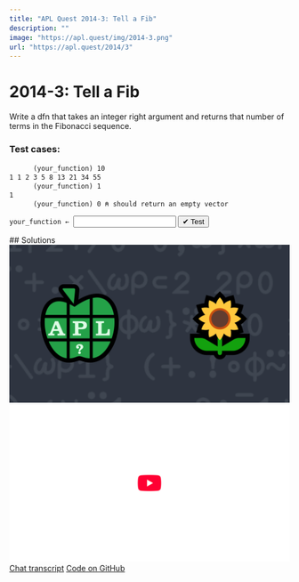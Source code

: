 ```yaml
---
title: "APL Quest 2014-3: Tell a Fib"
description: ""
image: "https://apl.quest/img/2014-3.png"
url: "https://apl.quest/2014/3"
---
```


# <span class=s>2014-</span>3: Tell a Fib

Write a dfn that takes an integer right argument and returns that number of terms in the Fibonacci
sequence.

### Test cases:

```APL
      (your_function) 10
1 1 2 3 5 8 13 21 34 55
      (your_function) 1
1
      (your_function) 0 ⍝ should return an empty vector
```
<div class="pdiv">
  <code onclick="p_Input.focus()">your_function ← </code><input id="p_Input" autocomplete="off" spellcheck="false" oninput="this.parentElement.querySelector`button`.disabled=false;localStorage.setItem(window.location.pathname,this.value)" onkeypress="subm(event)">
  <button onclick="alert$.next`Testing…`;submitSolution`p`" class="md-button md-button--primary">&#x2714; Test</button>
</div>
<blockquote id="p_Output"></blockquote>
## Solutions
<div onclick="play(this)" title="Video on YouTube" class="yt">
<img alt="Video Thumbnail" src="../../img/2014-3.png">
<img alt="YouTube" src="../../img/yt-big.png">
</div>
<a href="https://chat.stackexchange.com/transcript/52405?m=61008731#61008731" target="_blank" class="md-button md-button--primary">Chat transcript</a>
<a href="https://github.com/dyalog/apl.quest/blob/main/2014/2.apl" target="_blank" class="md-button md-button--primary right">Code on GitHub</a>

<script>
    testCases={"a":["10","1","2","3","4","5","?10","20","35"],"b":["0","?25","10+?10","2×?10","2×?10+1"],"f":"{{{⍵[1]≤2:⍵[3] ⋄ (∇ (⍵[1]-1),⍵[3],⍵[2]+⍵[3])}⍵,1 1}¨⍳⍵}"}
    p_Input.value=localStorage.getItem(window.location.pathname)
    play=e=>e.outerHTML=`<iframe src="https://www.youtube.com/embed/7J4hJmgWlJo?list=PLYKQVqyrAEj9wDIUyLDGtDAFTKY38BUMN&autoplay=1" title="<span class=s>2014-</span>3: Tell a Fib (APL Quest 2014-3)" frameborder="0" allow="accelerometer; autoplay; clipboard-write; encrypted-media; gyroscope; picture-in-picture; web-share" referrerpolicy="strict-origin-when-cross-origin" allowfullscreen></iframe>`
</script>
